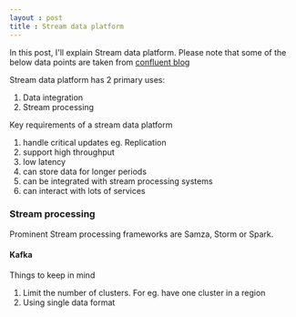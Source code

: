 ```yaml
---
layout : post
title : Stream data platform
---
```


In this post, I'll explain Stream data platform. Please note that some of the below data points are taken from [confluent blog](http://blog.confluent.io/2015/02/25/stream-data-platform-1/) 

Stream data platform has 2 primary uses:

1. Data integration
2. Stream processing

Key requirements of a stream data platform

1. handle critical updates eg. Replication
2. support high throughput
3. low latency 
4. can store data for longer periods
5. can be integrated with stream processing systems
6. can interact with lots of services

### Stream processing ###

Prominent Stream processing frameworks are Samza, Storm or Spark.

#### Kafka ####

Things to keep in mind

1. Limit the number of clusters. For eg. have one cluster in a region
2. Using single data format


